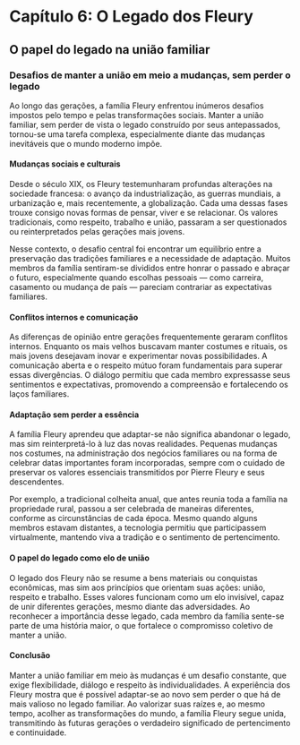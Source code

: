 
# Capítulo 6: O Legado dos Fleury

## O papel do legado na união familiar

### Desafios de manter a união em meio a mudanças, sem perder o legado

Ao longo das gerações, a família Fleury enfrentou inúmeros desafios impostos pelo tempo e pelas transformações sociais. Manter a união familiar, sem perder de vista o legado construído por seus antepassados, tornou-se uma tarefa complexa, especialmente diante das mudanças inevitáveis que o mundo moderno impõe.

#### Mudanças sociais e culturais

Desde o século XIX, os Fleury testemunharam profundas alterações na sociedade francesa: o avanço da industrialização, as guerras mundiais, a urbanização e, mais recentemente, a globalização. Cada uma dessas fases trouxe consigo novas formas de pensar, viver e se relacionar. Os valores tradicionais, como respeito, trabalho e união, passaram a ser questionados ou reinterpretados pelas gerações mais jovens.

Nesse contexto, o desafio central foi encontrar um equilíbrio entre a preservação das tradições familiares e a necessidade de adaptação. Muitos membros da família sentiram-se divididos entre honrar o passado e abraçar o futuro, especialmente quando escolhas pessoais — como carreira, casamento ou mudança de país — pareciam contrariar as expectativas familiares.

#### Conflitos internos e comunicação

As diferenças de opinião entre gerações frequentemente geraram conflitos internos. Enquanto os mais velhos buscavam manter costumes e rituais, os mais jovens desejavam inovar e experimentar novas possibilidades. A comunicação aberta e o respeito mútuo foram fundamentais para superar essas divergências. O diálogo permitiu que cada membro expressasse seus sentimentos e expectativas, promovendo a compreensão e fortalecendo os laços familiares.

#### Adaptação sem perder a essência

A família Fleury aprendeu que adaptar-se não significa abandonar o legado, mas sim reinterpretá-lo à luz das novas realidades. Pequenas mudanças nos costumes, na administração dos negócios familiares ou na forma de celebrar datas importantes foram incorporadas, sempre com o cuidado de preservar os valores essenciais transmitidos por Pierre Fleury e seus descendentes.

Por exemplo, a tradicional colheita anual, que antes reunia toda a família na propriedade rural, passou a ser celebrada de maneiras diferentes, conforme as circunstâncias de cada época. Mesmo quando alguns membros estavam distantes, a tecnologia permitiu que participassem virtualmente, mantendo viva a tradição e o sentimento de pertencimento.

#### O papel do legado como elo de união

O legado dos Fleury não se resume a bens materiais ou conquistas econômicas, mas sim aos princípios que orientam suas ações: união, respeito e trabalho. Esses valores funcionam como um elo invisível, capaz de unir diferentes gerações, mesmo diante das adversidades. Ao reconhecer a importância desse legado, cada membro da família sente-se parte de uma história maior, o que fortalece o compromisso coletivo de manter a união.

#### Conclusão

Manter a união familiar em meio às mudanças é um desafio constante, que exige flexibilidade, diálogo e respeito às individualidades. A experiência dos Fleury mostra que é possível adaptar-se ao novo sem perder o que há de mais valioso no legado familiar. Ao valorizar suas raízes e, ao mesmo tempo, acolher as transformações do mundo, a família Fleury segue unida, transmitindo às futuras gerações o verdadeiro significado de pertencimento e continuidade.
```
